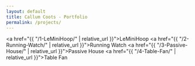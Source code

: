 ```yaml
---
layout: default
title: Callum Coots - Portfolio
permalink: /projects/
---
```


<!--
<div class="gallery-container">
<div class="project-gallery">
    {% for project in site.projects %}
      <div class="gallery-item">
        <a href="{{ project.url | relative_url }}">
          <img src="{{ project.image | relative_url }}" alt="{{ project.title }}" />
          <p>{{ project.title}}</p>
        </a>
      </div>
    {% endfor %}
</div>
</div>
-->

<a href="{{ "/1-LeMiniHoop/" | relative_url }}">LeMiniHoop</a>
<a href="{{ "/2-Running-Watch/" | relative_url }}">Running Watch</a>
<a href="{{ "/3-Passive-House/" | relative_url }}">Passive House</a>
<a href="{{ "/4-Table-Fan/" | relative_url }}">Table Fan</a>
